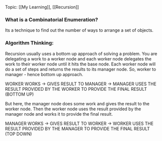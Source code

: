 Topic: [[My Learning]], [[Recursion]]

### What is a Combinatorial Enumeration?
Its a technique to find out the number of ways to arrange a set of objects.
### Algorithm Thinking:
Recursion usually uses a bottom up approach of solving a problem. You are delegating a work to a worker node and each worker node delegates the work to their worker node until it hits the base node.
Each worker node will do a set of steps and returns the results to its manager node. So, worker to manager - hence bottom up approach.

WORKER WORKS -> GIVES RESULT TO MANAGER -> MANAGER USES THE RESULT PROVIDED BY THE WORKER TO PROVIDE THE FINAL RESULT (BOTTOM UP)

But here, the manager node does some work and gives the result to the worker node. Then the worker node uses the result provided by the manager node and works it to provide the final result.

MANAGER WORKS -> GIVES RESULT TO WORKER -> WORKER USES THE RESULT PROVIDED BY THE MANAGER TO PROVIDE THE FINAL RESULT (TOP DOWN)